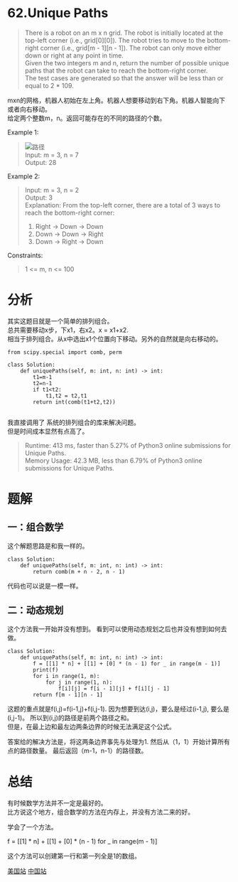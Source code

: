 # 62.Unique Paths

>There is a robot on an m x n grid. The robot is initially located at the top-left corner (i.e., grid[0][0]). The robot tries to move to the bottom-right corner (i.e., grid[m - 1][n - 1]). The robot can only move either down or right at any point in time.  
Given the two integers m and n, return the number of possible unique paths that the robot can take to reach the bottom-right corner.  
The test cases are generated so that the answer will be less than or equal to 2 * 109.

mxn的网格，机器人初始在左上角。机器人想要移动到右下角。机器人智能向下或者向右移动。  
给定两个整数m，n。返回可能存在的不同的路径的个数。

 

Example 1:
>![路径](https://assets.leetcode.com/uploads/2018/10/22/robot_maze.png)  
Input: m = 3, n = 7  
Output: 28  

Example 2:  
>Input: m = 3, n = 2  
Output: 3  
Explanation: From the top-left corner, there are a total of 3 ways to reach the bottom-right corner:    
>1. Right -> Down -> Down  
>2. Down -> Down -> Right  
>3. Down -> Right -> Down  
 

Constraints:
>1 <= m, n <= 100

# 分析
其实这题目就是一个简单的排列组合。  
总共需要移动x步，下x1，右x2。x = x1+x2.  
相当于排列组合。从x中选出x1个位置向下移动。另外的自然就是向右移动的。

```python3
from scipy.special import comb, perm

class Solution:
    def uniquePaths(self, m: int, n: int) -> int:
        t1=m-1
        t2=n-1
        if t1<t2:
            t1,t2 = t2,t1
        return int(comb(t1+t2,t2))
        
```

我直接调用了 系统的排列组合的库来解决问题。  
但是时间成本显然有点高了。
>Runtime: 413 ms, faster than 5.27% of Python3 online submissions for Unique Paths.  
Memory Usage: 42.3 MB, less than 6.79% of Python3 online submissions for Unique Paths.


# 题解
## 一：组合数学
这个解题思路是和我一样的。
```python3
class Solution:
    def uniquePaths(self, m: int, n: int) -> int:
        return comb(m + n - 2, n - 1)
```
代码也可以说是一模一样。

## 二：动态规划
这个方法我一开始并没有想到。 看到可以使用动态规划之后也并没有想到如何去做。
```python3
class Solution:
    def uniquePaths(self, m: int, n: int) -> int:
        f = [[1] * n] + [[1] + [0] * (n - 1) for _ in range(m - 1)]
        print(f)
        for i in range(1, m):
            for j in range(1, n):
                f[i][j] = f[i - 1][j] + f[i][j - 1]
        return f[m - 1][n - 1]
```
这题的重点就是f(i,j)=f(i-1,j)+f(i,j-1).
因为想要到达(i,j)，要么是经过(i-1,j), 要么是(i,j-1)。
所以到(i,j)的路径是前两个路径之和。  
但是，在最上边和最左边两条边界的时候无法满足这个公式。  

答案给的解决方法是，将这两条边界事先与处理为1.
然后从（1，1）开始计算所有点的路径数量。 
最后返回（m-1，n-1）的路径数。  

# 总结
有时候数学方法并不一定是最好的。  
比方说这个地方，组合数学的方法在内存上，并没有方法二来的好。

学会了一个方法。  

f = [[1] * n] + [[1] + [0] * (n - 1) for _ in range(m - 1)]

这个方法可以创建第一行和第一列全是1的数组。

[美国站](https://leetcode.com/problems/search-insert-position/solution/)
[中国站](https://leetcode-cn.com/problems/search-insert-position/solution/sou-suo-cha-ru-wei-zhi-by-leetcode-solution/)


